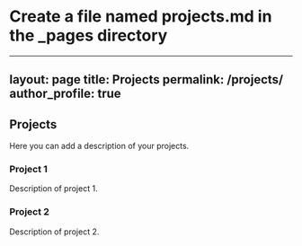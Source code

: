 # Create a file named projects.md in the _pages directory
---
layout: page
title: Projects
permalink: /projects/
author_profile: true
---

## Projects
Here you can add a description of your projects.

### Project 1
Description of project 1.

### Project 2
Description of project 2.